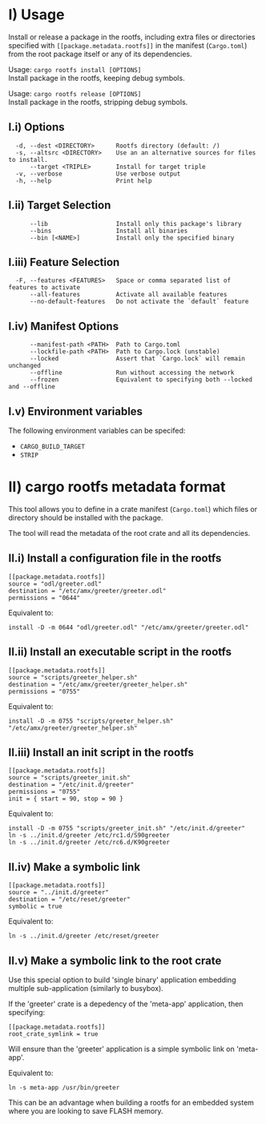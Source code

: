 # I) Usage
Install or release a package in the rootfs, including extra files or directories specified with `[[package.metadata.rootfs]]` in the manifest (`Cargo.toml`) from the root package itself or any of its dependencies.

Usage: `cargo rootfs install [OPTIONS]`<br/>
Install package in the rootfs, keeping debug symbols.


Usage: `cargo rootfs release [OPTIONS]`<br/>
Install package in the rootfs, stripping debug symbols.

## I.i) Options
```
  -d, --dest <DIRECTORY>      Rootfs directory (default: /)
  -s, --altsrc <DIRECTORY>    Use an an alternative sources for files to install.
      --target <TRIPLE>       Install for target triple
  -v, --verbose               Use verbose output
  -h, --help                  Print help
```

## I.ii) Target Selection
```
      --lib                   Install only this package's library
      --bins                  Install all binaries
      --bin [<NAME>]          Install only the specified binary
```

## I.iii) Feature Selection
```
  -F, --features <FEATURES>   Space or comma separated list of features to activate
      --all-features          Activate all available features
      --no-default-features   Do not activate the `default` feature
```

## I.iv) Manifest Options
```
      --manifest-path <PATH>  Path to Cargo.toml
      --lockfile-path <PATH>  Path to Cargo.lock (unstable)
      --locked                Assert that `Cargo.lock` will remain unchanged
      --offline               Run without accessing the network
      --frozen                Equivalent to specifying both --locked and --offline
```

## I.v) Environment variables
The following environment variables can be specifed:
- `CARGO_BUILD_TARGET`
- `STRIP`

# II) cargo rootfs metadata format
This tool allows you to define in a crate manifest (`Cargo.toml`) which files or directory should be installed with the package.

The tool will read the metadata of the root crate and all its dependencies.


## II.i) Install a configuration file in the rootfs
```
[[package.metadata.rootfs]]
source = "odl/greeter.odl"
destination = "/etc/amx/greeter/greeter.odl"
permissions = "0644"
```

Equivalent to:
```
install -D -m 0644 "odl/greeter.odl" "/etc/amx/greeter/greeter.odl"
```

## II.ii) Install an executable script in the rootfs
```
[[package.metadata.rootfs]]
source = "scripts/greeter_helper.sh"
destination = "/etc/amx/greeter/greeter_helper.sh"
permissions = "0755"
```

Equivalent to:
```
install -D -m 0755 "scripts/greeter_helper.sh" "/etc/amx/greeter/greeter_helper.sh"
```

## II.iii) Install an init script in the rootfs
```
[[package.metadata.rootfs]]
source = "scripts/greeter_init.sh"
destination = "/etc/init.d/greeter"
permissions = "0755"
init = { start = 90, stop = 90 }
```

Equivalent to:
```
install -D -m 0755 "scripts/greeter_init.sh" "/etc/init.d/greeter"
ln -s ../init.d/greeter /etc/rc1.d/S90greeter
ln -s ../init.d/greeter /etc/rc6.d/K90greeter
```

## II.iv) Make a symbolic link
```
[[package.metadata.rootfs]]
source = "../init.d/greeter"
destination = "/etc/reset/greeter"
symbolic = true
```

Equivalent to:
```
ln -s ../init.d/greeter /etc/reset/greeter
```

## II.v) Make a symbolic link to the root crate
Use this special option to build 'single binary' application embedding multiple sub-application (similarly to busybox).

If the 'greeter' crate is a depedency of the 'meta-app' application, then specifying:
```
[[package.metadata.rootfs]]
root_crate_symlink = true
```

Will ensure than the 'greeter' application is a simple symbolic link on 'meta-app'.

Equivalent to:
```
ln -s meta-app /usr/bin/greeter
```

This can be an advantage when building a rootfs for an embedded system where you are looking to save FLASH memory.
